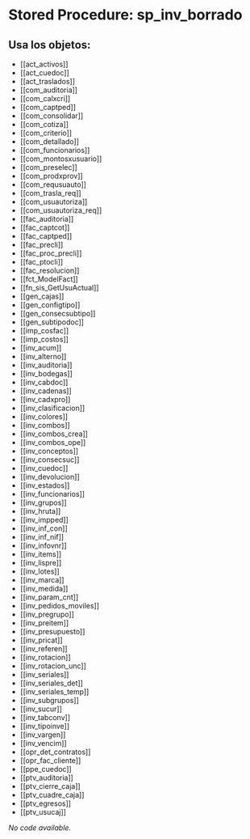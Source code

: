 # Stored Procedure: sp_inv_borrado

## Usa los objetos:
- [[act_activos]]
- [[act_cuedoc]]
- [[act_traslados]]
- [[com_auditoria]]
- [[com_calxcri]]
- [[com_captped]]
- [[com_consolidar]]
- [[com_cotiza]]
- [[com_criterio]]
- [[com_detallado]]
- [[com_funcionarios]]
- [[com_montosxusuario]]
- [[com_preselec]]
- [[com_prodxprov]]
- [[com_requsuauto]]
- [[com_trasla_req]]
- [[com_usuautoriza]]
- [[com_usuautoriza_req]]
- [[fac_auditoria]]
- [[fac_captcot]]
- [[fac_captped]]
- [[fac_precli]]
- [[fac_proc_precli]]
- [[fac_ptocli]]
- [[fac_resolucion]]
- [[fct_ModelFact]]
- [[fn_sis_GetUsuActual]]
- [[gen_cajas]]
- [[gen_configtipo]]
- [[gen_consecsubtipo]]
- [[gen_subtipodoc]]
- [[imp_cosfac]]
- [[imp_costos]]
- [[inv_acum]]
- [[inv_alterno]]
- [[inv_auditoria]]
- [[inv_bodegas]]
- [[inv_cabdoc]]
- [[inv_cadenas]]
- [[inv_cadxpro]]
- [[inv_clasificacion]]
- [[inv_colores]]
- [[inv_combos]]
- [[inv_combos_crea]]
- [[inv_combos_ope]]
- [[inv_conceptos]]
- [[inv_consecsuc]]
- [[inv_cuedoc]]
- [[inv_devolucion]]
- [[inv_estados]]
- [[inv_funcionarios]]
- [[inv_grupos]]
- [[inv_hruta]]
- [[inv_impped]]
- [[inv_inf_con]]
- [[inv_inf_nif]]
- [[inv_infovnr]]
- [[inv_items]]
- [[inv_lispre]]
- [[inv_lotes]]
- [[inv_marca]]
- [[inv_medida]]
- [[inv_param_cnt]]
- [[inv_pedidos_moviles]]
- [[inv_pregrupo]]
- [[inv_preitem]]
- [[inv_presupuesto]]
- [[inv_pricat]]
- [[inv_referen]]
- [[inv_rotacion]]
- [[inv_rotacion_unc]]
- [[inv_seriales]]
- [[inv_seriales_det]]
- [[inv_seriales_temp]]
- [[inv_subgrupos]]
- [[inv_sucur]]
- [[inv_tabconv]]
- [[inv_tipoinve]]
- [[inv_vargen]]
- [[inv_vencim]]
- [[opr_det_contratos]]
- [[opr_fac_cliente]]
- [[ppe_cuedoc]]
- [[ptv_auditoria]]
- [[ptv_cierre_caja]]
- [[ptv_cuadre_caja]]
- [[ptv_egresos]]
- [[ptv_usucaj]]

*No code available.*
